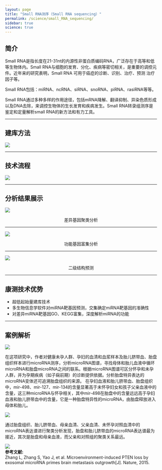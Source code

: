 ```yaml
---
layout: page
title: "Small RNA测序（Small RNA sequencing）"
permalink: /science/small_RNA_sequencing/
sidebar: true
science: true
---
```


## 简介

Small RNA是指长度在21-31nt的内源性非蛋白质编码RNA，广泛存在于高等和低等生物体内。Small RNA与细胞的发育、分化、疾病等密切相关，是重要的调控元件。近年来的研究表明，Small RNA 可用于癌症的诊断、识别、治疗、预测 治疗因子等。

Small RNA包括：miRNA、ncRNA、siRNA、snoRNA、piRNA、rasiRNA等等。

Small RNA通过多种多样的作用途径，包括mRNA降解、翻译抑制、异染色质形成以及DNA去除，来调控生物体的生长发育和疾病发生。Small RNA转录组测序是鉴定和定量解析small RNA的新方法和有力工具。

---

## 建库方法

<img src="/image/small_RNA_sequencing/new建库原理图-smallrna测序.jpg">

---

## 技术流程

<img class="fig70" src="/image/small_RNA_sequencing/workflow.png">

---

## 分析结果展示

<img src="/image/small_RNA_sequencing/差异基因聚类分析.png">
<p style="text-align: center; ">差异基因聚类分析</p>

---

<img src="/image/small_RNA_sequencing/功能基因富集分析.png">
<p style="text-align: center; ">功能基因富集分析</p>

---

<img src="/image/small_RNA_sequencing/d.png">
<p style="text-align: center; ">二级结构预测</p>

---

## 康测技术优势

* 超低起始量建库技术
* 多生物信息学软件对miRNA靶基因预测，交集确定miRNA靶基因的准确性
* 对差异miRNA靶基因GO、KEGG富集，深度解析miRNA的功能

---

## 案例解析

<img src="/image/small_RNA_sequencing/smallRNA文献.png">

在这项研究中，作者对健康未孕人群、孕妇的血清和血浆样本及胎儿脐带血、胎盘组织样本进行microRNA测序，分析microRNA图谱，寻找母体和胎儿血液中循环microRNA和胎盘microRNA之间的联系。根据microRNA图谱可区分怀孕和未孕人群，并为孕期疾病（如子痫前期）的诊断提供依据。分析胎盘特异表达的microRNA变体还可追溯胎盘组织的来源。
在孕妇血液和胎儿脐带血、胎盘组织中，mir-498、mir-127、mir-134的含量显著高于未怀孕妇女和孩子父亲血液中的含量，这三种microRNA与怀孕相关，其中mir-498在胎盘中的含量远远高于孕妇血液和胎儿脐带血中的含量，它是一种胎盘特异性的microRNA，由胎盘释放进入母体和胎儿。

<img src="/image/small_RNA_sequencing/small-seq-4.png">

通过胎盘组织、胎儿脐带血、母亲血清、父亲血清、未怀孕对照血清中的microRNA表达谱进行聚类分析发现，胎盘和胎儿脐带血的microRNA表达谱最为接近，其次是胎盘和母亲血液，而父亲和对照组的聚类关系最远。

<img src="/image/small_RNA_sequencing/small-seq-5.png">

<div><strong>参考文献:</strong><div>
<div>Zhang L, Zhang S, Yao J, et al. Microenvironment-induced PTEN loss by exosomal microRNA primes brain metastasis outgrowth[J]. Nature, 2015.</div>